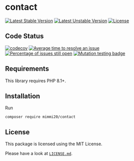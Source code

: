 # contact

[![Latest Stable Version](https://poser.pugx.org/mimmi20/contact/v/stable?format=flat-square)](https://packagist.org/packages/mimmi20/contact)
[![Latest Unstable Version](https://poser.pugx.org/mimmi20/contact/v/unstable?format=flat-square)](https://packagist.org/packages/mimmi20/contact)
[![License](https://poser.pugx.org/mimmi20/contact/license?format=flat-square)](https://packagist.org/packages/mimmi20/contact)

## Code Status

[![codecov](https://codecov.io/gh/mimmi20/contact/branch/master/graph/badge.svg)](https://codecov.io/gh/mimmi20/contact)
[![Average time to resolve an issue](http://isitmaintained.com/badge/resolution/mimmi20/contact.svg)](http://isitmaintained.com/project/mimmi20/contact "Average time to resolve an issue")
[![Percentage of issues still open](http://isitmaintained.com/badge/open/mimmi20/contact.svg)](http://isitmaintained.com/project/mimmi20/contact "Percentage of issues still open")
[![Mutation testing badge](https://img.shields.io/endpoint?style=flat&url=https%3A%2F%2Fbadge-api.stryker-mutator.io%2Fgithub.com%2Fmimmi20%2Fcontact%2Fmaster)](https://dashboard.stryker-mutator.io/reports/github.com/mimmi20/contact/master)

## Requirements

This library requires PHP 8.1+.

## Installation

Run

```shell
composer require mimmi20/contact
```

## License

This package is licensed using the MIT License.

Please have a look at [`LICENSE.md`](LICENSE.md).
